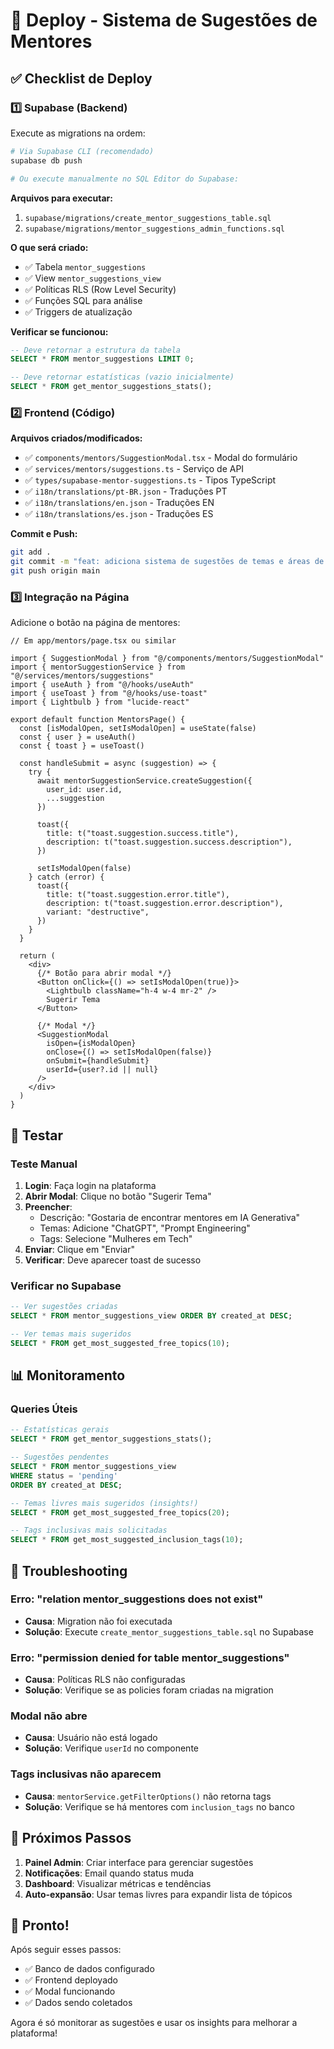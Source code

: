 # 🚀 Deploy - Sistema de Sugestões de Mentores

## ✅ Checklist de Deploy

### 1️⃣ Supabase (Backend)

Execute as migrations na ordem:

```bash
# Via Supabase CLI (recomendado)
supabase db push

# Ou execute manualmente no SQL Editor do Supabase:
```

**Arquivos para executar:**
1. `supabase/migrations/create_mentor_suggestions_table.sql`
2. `supabase/migrations/mentor_suggestions_admin_functions.sql`

**O que será criado:**
- ✅ Tabela `mentor_suggestions`
- ✅ View `mentor_suggestions_view`
- ✅ Políticas RLS (Row Level Security)
- ✅ Funções SQL para análise
- ✅ Triggers de atualização

**Verificar se funcionou:**
```sql
-- Deve retornar a estrutura da tabela
SELECT * FROM mentor_suggestions LIMIT 0;

-- Deve retornar estatísticas (vazio inicialmente)
SELECT * FROM get_mentor_suggestions_stats();
```

### 2️⃣ Frontend (Código)

**Arquivos criados/modificados:**
- ✅ `components/mentors/SuggestionModal.tsx` - Modal do formulário
- ✅ `services/mentors/suggestions.ts` - Serviço de API
- ✅ `types/supabase-mentor-suggestions.ts` - Tipos TypeScript
- ✅ `i18n/translations/pt-BR.json` - Traduções PT
- ✅ `i18n/translations/en.json` - Traduções EN
- ✅ `i18n/translations/es.json` - Traduções ES

**Commit e Push:**
```bash
git add .
git commit -m "feat: adiciona sistema de sugestões de temas e áreas de mentoria"
git push origin main
```

### 3️⃣ Integração na Página

Adicione o botão na página de mentores:

```tsx
// Em app/mentors/page.tsx ou similar

import { SuggestionModal } from "@/components/mentors/SuggestionModal"
import { mentorSuggestionService } from "@/services/mentors/suggestions"
import { useAuth } from "@/hooks/useAuth"
import { useToast } from "@/hooks/use-toast"
import { Lightbulb } from "lucide-react"

export default function MentorsPage() {
  const [isModalOpen, setIsModalOpen] = useState(false)
  const { user } = useAuth()
  const { toast } = useToast()

  const handleSubmit = async (suggestion) => {
    try {
      await mentorSuggestionService.createSuggestion({
        user_id: user.id,
        ...suggestion
      })
      
      toast({
        title: t("toast.suggestion.success.title"),
        description: t("toast.suggestion.success.description"),
      })
      
      setIsModalOpen(false)
    } catch (error) {
      toast({
        title: t("toast.suggestion.error.title"),
        description: t("toast.suggestion.error.description"),
        variant: "destructive",
      })
    }
  }

  return (
    <div>
      {/* Botão para abrir modal */}
      <Button onClick={() => setIsModalOpen(true)}>
        <Lightbulb className="h-4 w-4 mr-2" />
        Sugerir Tema
      </Button>

      {/* Modal */}
      <SuggestionModal
        isOpen={isModalOpen}
        onClose={() => setIsModalOpen(false)}
        onSubmit={handleSubmit}
        userId={user?.id || null}
      />
    </div>
  )
}
```

## 🧪 Testar

### Teste Manual

1. **Login**: Faça login na plataforma
2. **Abrir Modal**: Clique no botão "Sugerir Tema"
3. **Preencher**:
   - Descrição: "Gostaria de encontrar mentores em IA Generativa"
   - Temas: Adicione "ChatGPT", "Prompt Engineering"
   - Tags: Selecione "Mulheres em Tech"
4. **Enviar**: Clique em "Enviar"
5. **Verificar**: Deve aparecer toast de sucesso

### Verificar no Supabase

```sql
-- Ver sugestões criadas
SELECT * FROM mentor_suggestions_view ORDER BY created_at DESC;

-- Ver temas mais sugeridos
SELECT * FROM get_most_suggested_free_topics(10);
```

## 📊 Monitoramento

### Queries Úteis

```sql
-- Estatísticas gerais
SELECT * FROM get_mentor_suggestions_stats();

-- Sugestões pendentes
SELECT * FROM mentor_suggestions_view 
WHERE status = 'pending' 
ORDER BY created_at DESC;

-- Temas livres mais sugeridos (insights!)
SELECT * FROM get_most_suggested_free_topics(20);

-- Tags inclusivas mais solicitadas
SELECT * FROM get_most_suggested_inclusion_tags(10);
```

## 🔧 Troubleshooting

### Erro: "relation mentor_suggestions does not exist"
- **Causa**: Migration não foi executada
- **Solução**: Execute `create_mentor_suggestions_table.sql` no Supabase

### Erro: "permission denied for table mentor_suggestions"
- **Causa**: Políticas RLS não configuradas
- **Solução**: Verifique se as policies foram criadas na migration

### Modal não abre
- **Causa**: Usuário não está logado
- **Solução**: Verifique `userId` no componente

### Tags inclusivas não aparecem
- **Causa**: `mentorService.getFilterOptions()` não retorna tags
- **Solução**: Verifique se há mentores com `inclusion_tags` no banco

## 📝 Próximos Passos

1. **Painel Admin**: Criar interface para gerenciar sugestões
2. **Notificações**: Email quando status muda
3. **Dashboard**: Visualizar métricas e tendências
4. **Auto-expansão**: Usar temas livres para expandir lista de tópicos

## 🎉 Pronto!

Após seguir esses passos:
- ✅ Banco de dados configurado
- ✅ Frontend deployado
- ✅ Modal funcionando
- ✅ Dados sendo coletados

Agora é só monitorar as sugestões e usar os insights para melhorar a plataforma!
